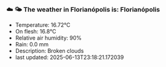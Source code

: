 ### ☁️ 🌤️  The weather in Florianópolis is: Florianópolis

- Temperature: 16.72°C
- On flesh: 16.8°C
- Relative air humidity: 90%
- Rain: 0.0 mm
- Description: Broken clouds
- last updated: 2025-06-13T23:18:21.172039
